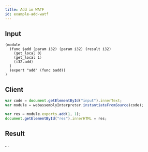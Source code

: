 ```yaml
---
title: Add in WATF
id: example-add-watf
---
```


## Input

<div id="input">

```wast
(module
  (func $add (param i32) (param i32) (result i32)
    (get_local 0)
    (get_local 1)
    (i32.add)
  )
  (export "add" (func $add))
)
```

</div>

## Client

<div id="exec">

```js
var code = document.getElementById("input").innerText;
var module = webassemblyInterpreter.instantiateFromSource(code);

var res = module.exports.add(1, 1);
document.getElementById("res").innerHTML = res;
```

</div>

## Result

<div id="res">...</div>

<script src="https://bundle.run/webassembly-interpreter@0.0.29"></script>
<script src="/example-exec.js"></script>
